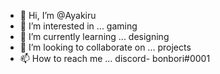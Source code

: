 - 👋 Hi, I’m @Ayakiru
- 👀 I’m interested in ... gaming
- 🌱 I’m currently learning ... designing
- 💞️ I’m looking to collaborate on ... projects
- 📫 How to reach me ... discord- bonbori#0001

<!---
Ayakiru/Ayakiru is a ✨ special ✨ repository because its `README.md` (this file) appears on your GitHub profile.
You can click the Preview link to take a look at your changes.
--->
